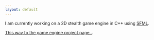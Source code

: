```yaml
---
layout: default
---
```


I am currently working on a 2D stealth game engine in C++ using [SFML](https://www.sfml-dev.org/).

[This way to the game engine project page..](/sneakattack).

